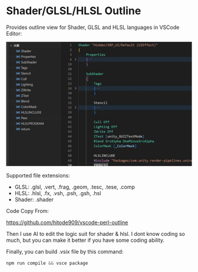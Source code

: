 # Shader/GLSL/HLSL Outline

Provides outline view for Shader, GLSL and HLSL languages in VSCode Editor:

 ![](./intro.jpg)

Supported file extensions:

- GLSL: .glsl, .vert, .frag, .geom, .tesc, .tese, .comp
- HLSL: .hlsl, .fx, .vsh, .psh, .gsh, .hsl
- Shader: .shader

Code Copy From:

https://github.com/hitode909/vscode-perl-outline

Then I use AI to edit the logic suit for shader & hlsl. I dont know coding so much, but you can make it better if you have some coding ability.

Finally, you can build .vsix file by this command:

```powershell
npm run compile && vsce package
```
